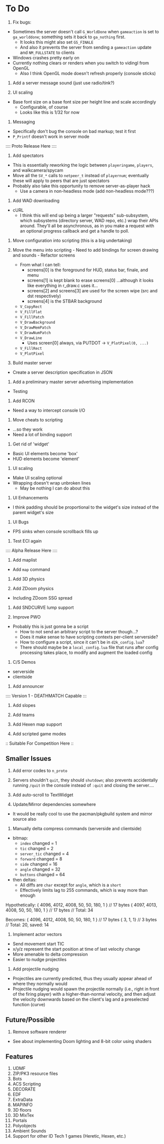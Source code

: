 # To Do

1. Fix bugs:
  - Sometimes the server doesn't call `G_WorldDone` when `gameaction` is set to
    `ga_worlddone`; something sets it back to `ga_nothing` first.
    - It looks this might also set `GS_FINALE`
    - And also it prevents the server from sending a `gameaction` update and
      `NM_FULLSTATE` to clients
  - Windows crashes pretty early on
  - Currently nothing clears or renders when you switch to vidingl from OpenGL
    - Also I think OpenGL mode doesn't refresh properly (console sticks)

1. Add a server message sound (just use radio/tink?)

1. UI scaling
  - Base font size on a base font size per height line and scale accordingly
    - Configurable, of course
    - Looks like this is 1/32 for now

1. Messaging
  - Specifically don't bug the console on bad markup; test it first
  - `P_Printf` doesn't work in server mode

:::: Proto Release Here ::::

1. Add spectators
  - This is essentially reworking the logic between `playeringame`, `players`,
    and walkcamera/spycam
  - Move all the `SV_*` calls to `netpeer_t` instead of `playernum`; eventually
    these will apply to peers that are just spectators
  - Probably also take this opportunity to remove server-as-player hack
    - Use a camera in non-headless mode (add non-headless mode???)

1. Add WAD downloading
  - cURL
    - I think this will end up being a larger "requests" sub-subsystem, which
      subsystems (directory server, WAD repo, etc.) wrap their APIs around.
      They'll all be asynchronous, as in you make a request with an optional
      progress callback and get a handle to poll.

1. Move configuration into scripting (this is a big undertaking)
  1. Move the menu into scripting
    - Need to add bindings for screen drawing and sounds
    - Refactor screens
      - From what I can tell:
        - screens[0] is the foreground for HUD, status bar, finale, and menu
        - screens[1] is kept blank to erase screens[0]
          ...although it looks like everything in r_draw.c uses it...
        - screens[2] and screens[3] are used for the screen wipe (src and dst
          respectively)
        - screens[4] is the STBAR background
      - `V_CopyRect`
      - `V_FillFlat`
      - `V_FillPatch`
      - `V_DrawBackground`
      - `V_DrawMemPatch`
      - `V_DrawNumPatch`
      - `V_DrawLine`
        - Uses screen[0] always, via PUTDOT -> `V_PlotPixel(0, ...)`
      - `V_FillRect`
      - `V_PlotPixel`

1. Build master server
  - Create a server description specification in JSON

1. Add a preliminary master server advertising implementation
  - Testing

1. Add RCON
  - Need a way to intercept console I/O

1. Move cheats to scripting
  - ...so they work
  - Need a lot of binding support

1. Get rid of 'widget'
  - Basic UI elements become 'box'
  - HUD elements become 'element'

1. UI scaling
  - Make UI scaling optional
  - Wrapping doesn't wrap unbroken lines
    - May be nothing I can do about this

1. UI Enhancements
  - I think padding should be proportional to the widget's size instead of the
    parent widget's size

1. UI Bugs
  - FPS sinks when console scrollback fills up

1. Test ECI again

:::: Alpha Release Here ::::

1. Add maplist
  - Add `map` command

1. Add 3D physics

1. Add ZDoom physics
  - Including ZDoom SSG spread

1. Add SNDCURVE lump support

1. Improve PWO
  - Probably this is just gonna be a script
    - How to not send an arbitrary script to the server though...?
    - Does it make sense to have scripting contexts per-client serverside?
    - How to configure a script, since it can't be in `d2k_config.lua`?
    - There should maybe be a `local_config.lua` file that runs after config
      processing takes place, to modify and augment the loaded config

1. C/S Demos
  - serverside
  - clientside

1. Add announcer

:::: Version 1 - DEATHMATCH Capable :::

1. Add slopes

1. Add teams

1. Add Hexen map support

1. Add scripted game modes

:: Suitable For Competition Here ::

## Smaller Issues

1. Add error codes to `n_proto`

1. Servers shouldn't `quit`, they should `shutdown`; also prevents accidentally
   running `/quit` in the console instead of `:quit` and closing the server....

1. Add auto-scroll to TextWidget

1. Update/Mirror dependencies somewhere
  - It would be really cool to use the pacman/pkgbuild system and mirror source
    also

1. Manually delta compress commands (serverside and clientside)
  - bitmap:
    - `index` changed      = 1
    - `tic` changed        = 2
    - `server_tic` changed = 4
    - `forward` changed    = 8
    - `side` changed       = 16
    - `angle` changed      = 32
    - `buttons` changed    = 64
  - then deltas:
    - All diffs are `char` except for `angle`, which is a `short`
    - Effectively limits lag to 255 commands, which is way more than enough

  Hypothetically:
    { 4096, 4012, 4008, 50, 50, 180, 1 } // 17 bytes
    { 4097, 4013, 4008, 50, 50, 180, 1 } // 17 bytes
                                         // Total: 34

  Becomes:
    { 4096, 4012, 4008, 50, 50, 180, 1 } // 17 bytes
    { 3, 1, 1}                           //  3 bytes
                                         // Total: 20, saved: 14

1. Implement actor vectors
  - Send movement start TIC
  - x/y/z represent the start position at time of last velocity change
  - More amenable to delta compression
  - Easier to nudge projectiles

1. Add projectile nudging
  - Projectiles are currently predicted, thus they usually appear ahead of
    where they normally would
  - Projectile nudging would spawn the projectile normally (i.e., right in
    front of the firing player) with a higher-than-normal velocity, and then
    adjust the velocity downwards based on the client's lag and a preselected
    function (curve)

## Future/Possible

1. Remove software renderer
  - See about implementing Doom lighting and 8-bit color using shaders

## Features

1. UDMF
1. ZIP/PK3 resource files
1. Bots
1. ACS Scripting
1. DECORATE
1. EDF
1. ExtraData
1. MAPINFO
1. 3D floors
1. 3D MixTex
1. Portals
1. Polyobjects
1. Ambient Sounds
1. Support for other ID Tech 1 games (Heretic, Hexen, etc.)

<!-- vi: set et ts=4 sw=4 tw=79: -->

